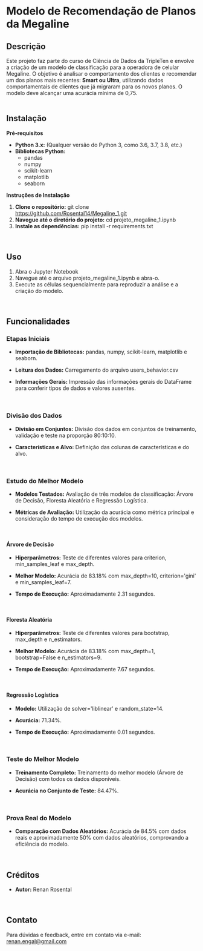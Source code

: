 # Modelo de Recomendação de Planos da Megaline

## Descrição
Este projeto faz parte do curso de Ciência de Dados da TripleTen e envolve a criação de um modelo de classificação para a operadora de celular Megaline. 
O objetivo é analisar o comportamento dos clientes e recomendar um dos planos mais recentes: **Smart ou Ultra**, utilizando dados comportamentais de clientes que já migraram para os novos planos. O modelo deve alcançar uma acurácia mínima de 0,75.  
<br>

## Instalação
**Pré-requisitos**
* **Python 3.x:** (Qualquer versão do Python 3, como 3.6, 3.7, 3.8, etc.)
* **Bibliotecas Python:**
    * pandas
    * numpy
    * scikit-learn
    * matplotlib
    * seaborn

**Instruções de Instalação**
1.	**Clone o repositório:** git clone https://github.com/Rosental14/Megaline_1.git
2.	**Navegue até o diretório do projeto:** cd projeto_megaline_1.ipynb
3.	**Instale as dependências:** pip install -r requirements.txt
<br>

## Uso
1.	Abra o Jupyter Notebook
2.	Navegue até o arquivo projeto_megaline_1.ipynb e abra-o.
3.	Execute as células sequencialmente para reproduzir a análise e a criação do modelo.
<br>

## Funcionalidades  

### Etapas Iniciais
* **Importação de Bibliotecas:** pandas, numpy, scikit-learn, matplotlib e seaborn.  

* **Leitura dos Dados:** Carregamento do arquivo users_behavior.csv 

* **Informações Gerais:** Impressão das informações gerais do DataFrame para conferir tipos de dados e valores ausentes.  
<br>

### Divisão dos Dados
* **Divisão em Conjuntos:** Divisão dos dados em conjuntos de treinamento, validação e teste na proporção 80:10:10.
  
* **Características e Alvo:** Definição das colunas de características e do alvo.
<br>

### Estudo do Melhor Modelo
* **Modelos Testados:** Avaliação de três modelos de classificação: Árvore de Decisão, Floresta Aleatória e Regressão Logística.

* **Métricas de Avaliação:** Utilização da acurácia como métrica principal e consideração do tempo de execução dos modelos.
<br>

#### Árvore de Decisão
* **Hiperparâmetros:** Teste de diferentes valores para criterion, min_samples_leaf e max_depth.

* **Melhor Modelo:** Acurácia de 83.18% com max_depth=10, criterion='gini' e min_samples_leaf=7.

* **Tempo de Execução:** Aproximadamente 2.31 segundos.
<br>

#### Floresta Aleatória
* **Hiperparâmetros:** Teste de diferentes valores para bootstrap, max_depth e n_estimators.

* **Melhor Modelo:** Acurácia de 83.18% com max_depth=1, bootstrap=False e n_estimators=9.

* **Tempo de Execução:** Aproximadamente 7.67 segundos.
<br>

#### Regressão Logística
* **Modelo:** Utilização de solver='liblinear' e random_state=14.

* **Acurácia:** 71.34%.

* **Tempo de Execução:** Aproximadamente 0.01 segundos.
<br>

### Teste do Melhor Modelo
* **Treinamento Completo:** Treinamento do melhor modelo (Árvore de Decisão) com todos os dados disponíveis.

* **Acurácia no Conjunto de Teste:** 84.47%.
<br>

### Prova Real do Modelo
* **Comparação com Dados Aleatórios:** Acurácia de 84.5% com dados reais e aproximadamente 50% com dados aleatórios, comprovando a eficiência do modelo.
<br>

## Créditos
* **Autor:** Renan Rosental
<br>

## Contato
Para dúvidas e feedback, entre em contato via e-mail: renan.engal@gmail.com

